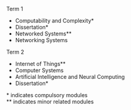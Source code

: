 Term 1
- Computability and Complexity*
- Dissertation*
- Networked Systems**
- Networking Systems

Term 2
- Internet of Things**
- Computer Systems
- Artificial Intelligence and Neural Computing
- Dissertation*


\* indicates compulsory modules <br />
\** indicates minor related modules
